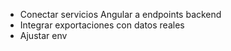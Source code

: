 - Conectar servicios Angular a endpoints backend
- Integrar exportaciones con datos reales
- Ajustar env
